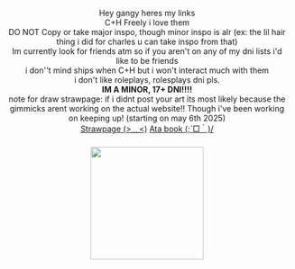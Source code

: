 <p align="center">Hey gangy heres my links<br>C+H Freely i love them<br>DO NOT Copy or take major inspo, though minor inspo is alr (ex: the lil hair thing i did for charles u can take inspo from that)<br>Im currently look for friends atm so if you aren't on any of my dni lists i'd like to be friends<br> i don''t mind ships when C+H but i won't interact much with them <br>
  i don't like roleplays, rolesplays dni pls.<br>
  <strong>IM A MINOR, 17+ DNI!!!!</strong> <br> note for draw strawpage: if i didnt post your art its most likely because the gimmicks arent working on the actual website!! Though i've been working on keeping up! (starting on may 6th 2025) <br>
<a href="https://aboutmorgio.straw.page/">Strawpage (>﹏<)</a>
    <a href="https://morgio.atabook.org/">Ata book (;´□｀)/</a>
</p>

###

<div align="center">
  <img height="200" src="https://i.pinimg.com/736x/2e/14/43/2e14430b02b1f4c520eae67d3f83c370.jpg"  />
</div>

###
